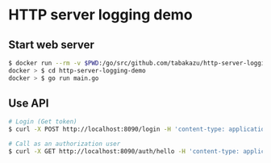 # HTTP server logging demo

## Start web server

```bash
$ docker run --rm -v $PWD:/go/src/github.com/tabakazu/http-server-logging-demo -p 8090:8080 -it golang-demo /bin/bash
docker > $ cd http-server-logging-demo
docker > $ go run main.go
```

## Use API

```bash
# Login (Get token)
$ curl -X POST http://localhost:8090/login -H 'content-type: application/json' -d '{"username":"admin", "password":"admin"}'

# Call as an authorization user
$ curl -X GET http://localhost:8090/auth/hello -H 'content-type: application/json' -H 'Authorization: Bearer <トークン>'
```
